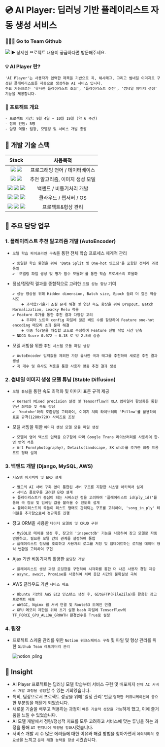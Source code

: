 # 💿 AI Player: 딥러닝 기반 플레이리스트 자동 생성 서비스
### 🧑‍🤝‍🧑 Go to Team Github
[<img src="https://img.shields.io/badge/AIPlayer_Pling-000000?style=flat-square&logo=github&logoColor=white"/>](https://github.com/pulpo125/AIPlayer_Pling.git) ▶️ 상세한 프로젝트 내용이 궁금하다면 방문해주세요.

### 💡 AI Player 란?
```
'AI Player'는 사용자가 입력한 제목을 기반으로 곡, 해시태그, 그리고 썸네일 이미지로 구성된 플레이리스트를 자동으로 생성하는 AI 서비스 입니다.
주요 기능으로는 '유사한 플레이리스트 조회', '플레이리스트 추천', '썸네일 이미지 생성' 기능을 제공합니다.
```    

### 📂 프로젝트 개요
```
- 프로젝트 기간: 9월 4일 ~ 10월 19일 (약 6 주간)
- 참여 인원: 5명
- 담당 역할: 팀장, 모델링 및 서비스 개발 총괄
```

## 🔨 개발 기술 스택
|Stack|사용목적|
|:---:|:---:|
|<img src="https://img.shields.io/badge/python-3776AB?style=for-the-badge&logo=python&logoColor=white"> <img src="https://img.shields.io/badge/mysql-4479A1?style=for-the-badge&logo=mysql&logoColor=white">|프로그래밍 언어 / 데이터베이스|
|<img src="https://img.shields.io/badge/tensorflow-FF6F00?style=for-the-badge&logo=tensorflow&logoColor=white"> <img src="https://img.shields.io/badge/keras-D00000?style=for-the-badge&logo=keras&logoColor=white">|추천 알고리즘, 이미지 생성 모델 |
|<img src="https://img.shields.io/badge/django-092E20?style=for-the-badge&logo=django&logoColor=white"> <img src="https://img.shields.io/badge/javascript-F7DF1E?style=for-the-badge&logo=javascript&logoColor=black"> <img src="https://img.shields.io/badge/jquery-0769AD?style=for-the-badge&logo=jquery&logoColor=white">|백엔드 / 비동기처리 개발 |
|<img src="https://img.shields.io/badge/amazonaws-232F3E?style=for-the-badge&logo=amazonaws&logoColor=white"> <img src="https://img.shields.io/badge/nginx-009639?style=for-the-badge&logo=nginx&logoColor=white"> <img src="https://img.shields.io/badge/ubuntu-E95420?style=for-the-badge&logo=ubuntu&logoColor=black"> |클라우드 / 웹서버 / OS|
|<img src="https://img.shields.io/badge/notion-000000?style=for-the-badge&logo=notion&logoColor=white"> <img src="https://img.shields.io/badge/github-181717?style=for-the-badge&logo=github&logoColor=white"> <img src="https://img.shields.io/badge/git-F05032?style=for-the-badge&logo=git&logoColor=white">|프로젝트&형상 관리|

## 🙋 주요 담당 업무

### 1. 플레이리스트 추천 알고리즘 개발 (AutoEncoder)
- `모델 학습 파이프라인 구축`을 통한 전체 학습 프로세스 체계적 관리
    ```
    ✔️ 동일한 학습 환경을 위해 'Data Split 및 One-hot 인코딩'을 포함한 전처리 과정 통일
    ✔️ '모델링 파일 생성 및 평가 함수 모듈화'를 통한 학습 프로세스의 효율화 
    ```
- 정성/정량적 결과를 종합적으로 고려한 `모델 성능 향상` 기여
    ```
    ✔️ 성능 향상을 위해 Hidden dimension, Batch size, Epoch 늘려 더 깊은 학습 시도
        ➕ 과적합/기울기 소실 문제 해결 및 연산 속도 향상을 위해 Dropout, Batch Normalization, Leacky Relu 적용
    ✔️ Feature 추가를 통한 추천 결과 다양성 고려
        ➕ 주피터 노트북 config 파일에 많은 비트 수를 할당하여 Feature one-hot encoding 메모리 초과 문제 해결
        ➕ 이중 for문을 차집합 코드로 수정하여 Feature 선별 작업 시간 단축
    ➡️ NDCG Score 0.072 → 0.18 로 약 2.5배 상승 
    ```
- 모델 서빙을 위한 `추천 시스템 모듈 파일 생성`
    ```
    ✔️ AutoEncoder 입력값을 제외한 가장 유사한 곡과 태그를 추천하여 새로운 추천 결과 생성
    ✔️ 곡 개수 및 유사도 적용을 통한 사용자 맞춤 추천 결과 생성
    ```
### 2.  썸네일 이미지 생성 모델 튜닝 (Stable Diffusion)
- `모델 튜닝`을 통한 속도 최적화 및 이미지 표준 규격 제공
    ```
    ✔️ Keras의 Mixed precision 설정 및 Tensorflow의 XLA 컴파일러 활성화를 통한 연산 최적화 및 속도 향상
    ✔️ 'Youtube'와의 호환성을 고려하여, 이미지 처리 라이브러리 'Pillow'를 활용하여 표준 규격(1280x720) 사이즈로 조정
    ```
- 모델 서빙을 위한 `이미지 생성 모델 모듈 파일 생성`
    ```
    ✔️ 모델이 영어 텍스트 입력을 요구함에 따라 Google Trans 라이브러리를 사용하여 한-영 번역 적용
    ✔️ Art Form(photography), Details(landscape, 8K uhd)를 추가한 최종 프롬프트 형태 설계
    ```
### 3.  백엔드 개발 (Django, MySQL, AWS)
- `시스템 아키텍처 및 ERD 설계`
    ```
    ✔️ 별도의 AI 서버 구축 없이 통합된 서버 구조를 지향한 시스템 아키텍처 설계
    ✔️ 서비스 플로우를 고려한 ERD 설계
    ➕ 플레이리스트가 중심이 되는 서비스인 점을 고려하여 '플레이리스트 id(ply_id)'를 통해 곡 정보 및 임베딩 값을 불러올 수 있도록 설계
    ➕ 플레이리스트의 곡들이 리스트 형태로 관리되는 구조를 고려하여, 'song_in_ply' 테이블을 추가함으로써 정규화를 진행
    ```
- 장고 ORM을 사용한 `데이터 모델링 및 CRUD 구현`
    ```
    ✔️ MySQL로 테이블 생성 후, 장고의 'inspectdb' 기능을 사용하여 장고 모델로 자동 변환하고, 필요한 모델 간의 관계를 설정하여 통합
    ✔️ 플레이리스트 정보를 조회하고 사용자의 로그를 저장 및 업데이트하는 로직을 데이터 형식 변환을 고려하여 구현
    ```
- Ajax 기반 비동기처리 활용한 `로딩창 개발`
    ```
    ✔️ 플레이리스트 생성 과정 로딩창을 구현하여 시각화를 통한 더 나은 사용자 경험 제공
    ✔️ async, await, Promise를 사용하여 서버 응답 시간의 불확실성 극복
    ```
- AWS 클라우드 기반 `서비스 배포`
    ```
    ✔️ Ubuntu 기반의 AWS EC2 인스턴스 생성 후, Git&FTP(FileZila)를 활용한 장고 프로젝트 배포
    ✔️ uWSGI, Nginx 웹 서버 연결 및 Route53 도메인 연결
    ✔️ GPU 메모리 제한을 위해 초기 실행 bash 파일에 TensorFlow의 TF_FORCE_GPU_ALLOW_GROWTH 환경변수를 True로 설정
    ```
### 4. 팀장
- 프로젝트 스케줄 관리를 위한 `Notion 워크스페이스 구축` 및 파일 및 형상 관리를 위한 `Github Team 레포지터리 관리`

    ![notion_pling](https://github.com/pulpo125/portfolio/assets/118874524/63e48985-16ba-4fae-a1a6-71feebea93a5)

## 👀 Insight
- AI Player 프로젝트는 딥러닝 모델 학습부터 서비스 구현 및 배포까지 `전체 AI 서비스 개발 과정을 경험`할 수 있는 기회였습니다.
- 특히, 팀장으로서 프로젝트 성공을 위해 '일정 관리' 만큼 `명확한 커뮤니케이션이 중요`한 부분임을 깨닫게 되었습니다.
- 새로운 기술을 배우고 적용하는 과정이 `빠른 기술적 성장을 가능`하게 했고, 이에 즐거움을 느낄 수 있었습니다.
- AI 모델 개발에서 정량/정성적 지표를 모두 고려하고 서비스에 맞는 튜닝을 하는 과정을 통해 `AI 엔지니어 역량을 강화`시켰습니다.
- 서비스 개발 시 수 많은 에러들에 대한 이유와 해결 방법을 찾아가면서 `예외처리의 중요성`을 느끼고 `문제 해결 능력을 향상` 시켰습니다.
